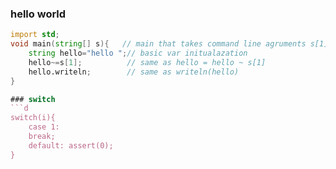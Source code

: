 ### hello world
```d
import std;
void main(string[] s){   // main that takes command line agruments s[1] will be the first arg
	string hello="hello ";// basic var initualazation
	hello~=s[1];          // same as hello = hello ~ s[1]
	hello.writeln;        // same as writeln(hello)
}

### switch
```d
switch(i){
	case 1:
	break;
	default: assert(0);
}
```
